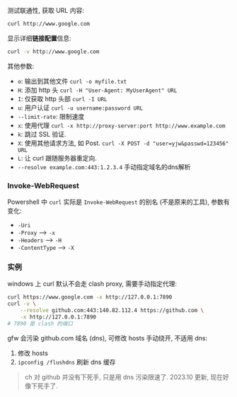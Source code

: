 测试联通性, 获取 URL 内容:
```bash
curl http://www.google.com
```

显示详细**链接配置**信息:
```bash
curl -v http://www.google.com
```

其他参数:
- `o`: 输出到其他文件 `curl -o myfile.txt`
- `H`: 添加 http 头 `curl -H "User-Agent: MyUserAgent" URL`
- `I`: 仅获取 http 头部 `curl -I URL`
- `u`: 用户认证 `curl -u username:password URL`
- `--limit-rate`: 限制速度
- `x`: 使用代理 `curl -x http://proxy-server:port http://www.example.com`
- `k`: 跳过 SSL 验证.
- `X`: 使用其他请求方法, 如 Post. `curl -X POST -d "user=yjw&passwd=123456" URL`
- `L`: 让 curl 跟随服务器重定向.
- `--resolve example.com:443:1.2.3.4` 手动指定域名的dns解析

### Invoke-WebRequest

Powershell 中 `curl` 实际是 `Invoke-WebRequest` 的别名 (不是原来的工具), 参数有变化:

- `-Uri` 
- `-Proxy` --> `-x`
- `-Headers` --> `-H`
- `-ContentType` --> `-X`

### 实例
	
windows 上 curl 默认不会走 clash proxy, 需要手动指定代理:
```bash
curl https://www.google.com -x http://127.0.0.1:7890
curl -v \
	--resolve github.com:443:140.82.112.4 https://github.com \
	-x http://127.0.0.1:7890
# 7890 是 clash 的端口
```

gfw 会污染 github.com 域名 (dns), 可修改 hosts 手动绕开, 不适用 dns:
1. 修改 hosts
2. `ipconfig /flushdns` 刷新 dns 缓存

> ch 对 github 并没有下死手, 只是用 dns 污染限速了. 
>  2023.10 更新, 现在好像下死手了.